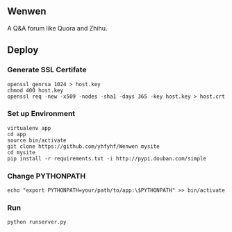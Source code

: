 ## Wenwen
A Q&A forum like Quora and Zhihu.

## Deploy

### Generate SSL Certifate 

	openssl genrsa 1024 > host.key
	chmod 400 host.key
	openssl req -new -x509 -nodes -sha1 -days 365 -key host.key > host.crt

### Set up Environment

	virtualenv app
	cd app
	source bin/activate
	git clone https://github.com/yhfyhf/Wenwen mysite
	cd mysite
	pip install -r requirements.txt -i http://pypi.douban.com/simple

### Change PYTHONPATH

	echo "export PYTHONPATH=your/path/to/app:\$PYTHONPATH" >> bin/activate

### Run

	python runserver.py
	